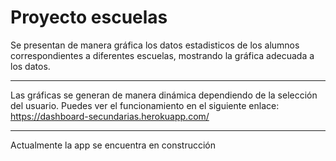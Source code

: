 # Proyecto escuelas

Se presentan de manera gráfica los datos estadisticos de los alumnos correspondientes a diferentes escuelas, mostrando la gráfica adecuada a los datos. 

----

Las gráficas se generan de manera dinámica dependiendo de la selección del usuario.
Puedes ver el funcionamiento en el siguiente enlace:
https://dashboard-secundarias.herokuapp.com/

----

Actualmente la app se encuentra en construcción

